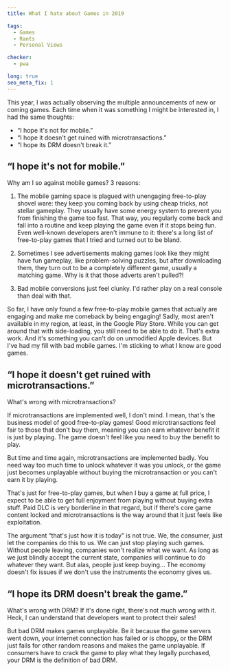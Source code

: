 ```yaml
---
title: What I hate about Games in 2019

tags:
  - Games
  - Rants
  - Personal Views

checker:
  - pwa

long: true
seo_meta_fix: 1
---
```

This year, I was actually observing the multiple announcements of new or coming games.
Each time when it was something I might be interested in, I had the same thoughts:
<!--more-->

- “I hope it's not for mobile.”
- “I hope it doesn't get ruined with microtransactions.”
- “I hope its DRM doesn't break it.”

## “I hope it's not for mobile.”

Why am I so against mobile games? 3 reasons:

1. The mobile gaming space is plagued with unengaging free-to-play shovel ware: they keep you coming back by using cheap tricks, not stellar gameplay.
   They usually have some energy system to prevent you from finishing the game too fast.
   That way, you regularly come back and fall into a routine and keep playing the game even if it stops being fun.
   Even well-known developers aren't immune to it:
   there's a long list of free-to-play games that I tried and turned out to be bland.

2. Sometimes I see advertisements making games look like they might have fun gameplay, like problem-solving puzzles, but after downloading them, they turn out to be a completely different game, usually a matching game.
   Why is it that those adverts aren't pulled?!

3. Bad mobile conversions just feel clunky.
   I'd rather play on a real console than deal with that.

So far, I have only found a few free-to-play mobile games that actually are engaging and make me comeback by being engaging!
Sadly, most aren't available in my region, at least, in the Google Play Store.
While you can get around that with side-loading, you still need to be able to do it.
That's extra work.
And it's something you can't do on unmodified Apple devices.
But I've had my fill with bad mobile games.
I'm sticking to what I know are good games.

## “I hope it doesn't get ruined with microtransactions.”

What's wrong with microtransactions?

If microtransactions are implemented well, I don't mind.
I mean, that's the business model of good free-to-play games!
Good microtransactions feel fair to those that don't buy them, meaning you can earn whatever benefit it is just by playing.
The game doesn't feel like you need to buy the benefit to play.

But time and time again, microtransactions are implemented badly.
You need way too much time to unlock whatever it was you unlock, or the game just becomes unplayable without buying the microtransaction or you can't earn it by playing.

That's just for free-to-play games, but when I buy a game at full price, I expect to be able to get full enjoyment from playing without buying extra stuff.
Paid DLC is very borderline in that regard, but if there's core game content locked and microtransactions is the way around that it just feels like exploitation.

The argument “that's just how it is today” is not true.
We, the consumer, just let the companies do this to us.
We can just stop playing such games.
Without people leaving, companies won't realize what we want.
As long as we just blindly accept the current state, companies will continue to do whatever they want.
But alas, people just keep buying…
The economy doesn't fix issues if we don't use the instruments the economy gives us.

## “I hope its DRM doesn't break the game.”

What's wrong with DRM?
If it's done right, there's not much wrong with it.
Heck, I can understand that developers want to protect their sales!

But bad DRM makes games unplayable.
Be it because the game servers went down, your internet connection has failed or is choppy, or the DRM just fails for other random reasons and makes the game unplayable.
If consumers have to crack the game to play what they legally purchased, your DRM is the definition of bad DRM.
